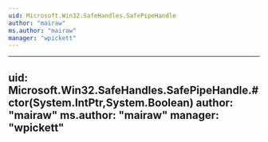 ```yaml
---
uid: Microsoft.Win32.SafeHandles.SafePipeHandle
author: "mairaw"
ms.author: "mairaw"
manager: "wpickett"
---
```


---
uid: Microsoft.Win32.SafeHandles.SafePipeHandle.#ctor(System.IntPtr,System.Boolean)
author: "mairaw"
ms.author: "mairaw"
manager: "wpickett"
---
